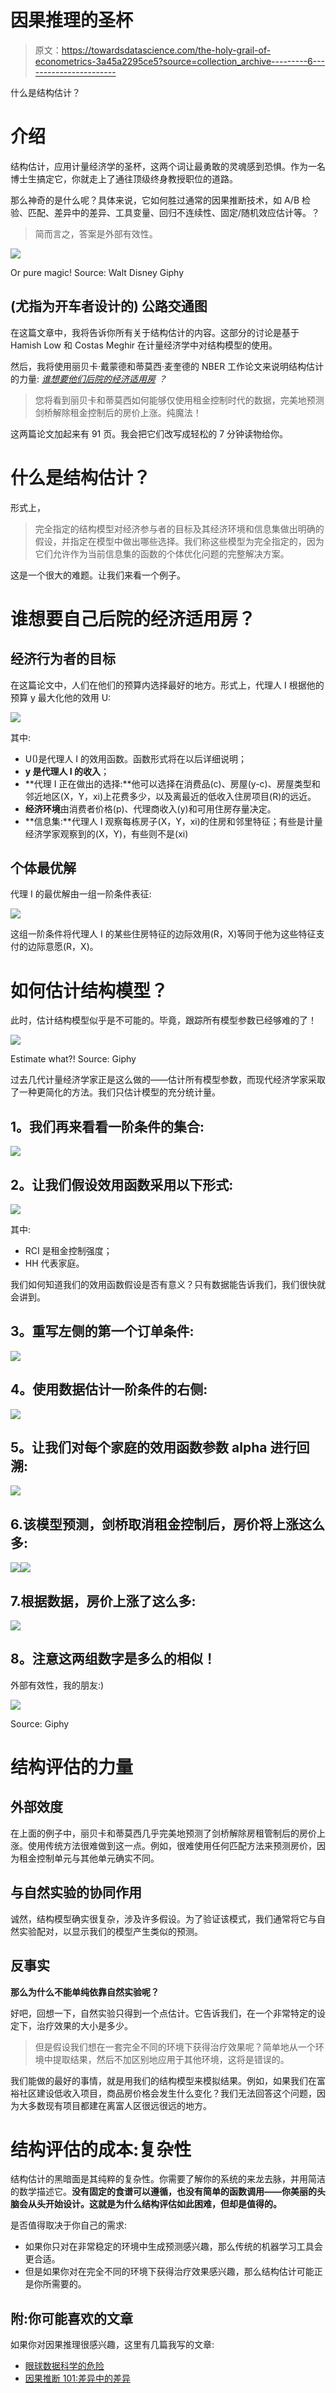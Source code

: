 # 因果推理的圣杯

> 原文：<https://towardsdatascience.com/the-holy-grail-of-econometrics-3a45a2295ce5?source=collection_archive---------6----------------------->

什么是结构估计？

# 介绍

结构估计，应用计量经济学的圣杯，这两个词让最勇敢的灵魂感到恐惧。作为一名博士生搞定它，你就走上了通往顶级终身教授职位的道路。

那么神奇的是什么呢？具体来说，它如何胜过通常的因果推断技术，如 A/B 检验、匹配、差异中的差异、工具变量、回归不连续性、固定/随机效应估计等。？

> 简而言之，答案是外部有效性。

![](img/10a0b07788d7eba9bfd19083c17cf298.png)

Or pure magic! Source: Walt Disney Giphy

## (尤指为开车者设计的) 公路交通图

在这篇文章中，我将告诉你所有关于结构估计的内容。这部分的讨论是基于 Hamish Low 和 Costas Meghir 在计量经济学中对结构模型的使用。

然后，我将使用丽贝卡·戴蒙德和蒂莫西·麦奎德的 NBER 工作论文来说明结构估计的力量: [*谁想要他们后院的经济适用房*](http://www.nber.org/papers/w22204.pdf) *？*

> 您将看到丽贝卡和蒂莫西如何能够仅使用租金控制时代的数据，完美地预测剑桥解除租金控制后的房价上涨。纯魔法！

这两篇论文加起来有 91 页。我会把它们改写成轻松的 7 分钟读物给你。

# 什么是结构估计？

形式上，

> 完全指定的结构模型对经济参与者的目标及其经济环境和信息集做出明确的假设，并指定在模型中做出哪些选择。我们称这些模型为完全指定的，因为它们允许作为当前信息集的函数的个体优化问题的完整解决方案。

这是一个很大的难题。让我们来看一个例子。

# 谁想要自己后院的经济适用房？

## 经济行为者的目标

在这篇论文中，人们在他们的预算内选择最好的地方。形式上，代理人 I 根据他的预算 y 最大化他的效用 U:

![](img/b8ca4f5458a852983113e217f62f6494.png)

其中:

*   U()是代理人 I 的效用函数。函数形式将在以后详细说明；
*   **y 是代理人 I 的收入**；
*   **代理 I 正在做出的选择:**他可以选择在消费品(c)、房屋(y-c)、房屋类型和邻近地区(X，Y，xi)上花费多少，以及离最近的低收入住房项目(R)的远近。
*   **经济环境**由消费者价格(p)、代理商收入(y)和可用住房存量决定。
*   **信息集:**代理人 I 观察每栋房子(X，Y，xi)的住房和邻里特征；有些是计量经济学家观察到的(X，Y)，有些则不是(xi)

## 个体最优解

代理 I 的最优解由一组一阶条件表征:

![](img/5033076b321cf70bbbe4b2a8cabbf7fe.png)

这组一阶条件将代理人 I 的某些住房特征的边际效用(R，X)等同于他为这些特征支付的边际意愿(R，X)。

# 如何估计结构模型？

此时，估计结构模型似乎是不可能的。毕竟，跟踪所有模型参数已经够难的了！

![](img/59bb0ba50dd960f208653a80f3926c36.png)

Estimate what?! Source: Giphy

过去几代计量经济学家正是这么做的——估计所有模型参数，而现代经济学家采取了一种更简化的方法。我们只估计模型的充分统计量。

## **1。我们再来看看一阶条件的集合:**

![](img/5033076b321cf70bbbe4b2a8cabbf7fe.png)

## **2。让我们假设效用函数采用以下形式:**

![](img/13dda325328bc4a4795b40b1bf5089eb.png)

其中:

*   RCI 是租金控制强度；
*   HH 代表家庭。

我们如何知道我们的效用函数假设是否有意义？只有数据能告诉我们，我们很快就会讲到。

## **3。重写左侧的第一个订单条件:**

![](img/0b4990686a3beb807f477deb90c2f6ff.png)

## **4。使用数据估计一阶条件的右侧:**

![](img/1a8bce8d243b6d9d7a03300661d722d2.png)

## **5。让我们对每个家庭的效用函数参数 alpha 进行回溯:**

![](img/62e3f69b15895dd2df066c0ee9eac939.png)

## 6.该模型预测，剑桥取消租金控制后，房价将上涨这么多:

![](img/c6947c9848d7edc28db8b6adffca7063.png)![](img/9ba842e75b3b38df9e7ceeaae20847cf.png)

## 7.根据数据，房价上涨了这么多:

![](img/1e803ed76398737a6c5c592a59a1c233.png)

## **8。注意这两组数字是多么的相似！**

外部有效性，我的朋友:)

![](img/5d20e144c1b8e677ee24103a1cf7cd27.png)

Source: Giphy

# 结构评估的力量

## 外部效度

在上面的例子中，丽贝卡和蒂莫西几乎完美地预测了剑桥解除房租管制后的房价上涨。使用传统方法很难做到这一点。例如，很难使用任何匹配方法来预测房价，因为租金控制单元与其他单元确实不同。

## 与自然实验的协同作用

诚然，结构模型确实很复杂，涉及许多假设。为了验证该模式，我们通常将它与自然实验配对，以显示我们的模型产生类似的预测。

## **反事实**

**那么为什么不能单纯依靠自然实验呢？**

好吧，回想一下，自然实验只得到一个点估计。它告诉我们，在一个非常特定的设定下，治疗效果的大小是多少。

> 但是假设我们想在一套完全不同的环境下获得治疗效果呢？简单地从一个环境中提取结果，然后不加区别地应用于其他环境，这将是错误的。

我们能做的最好的事情，就是用我们的结构模型来模拟结果。例如，如果我们在富裕社区建设低收入项目，商品房价格会发生什么变化？我们无法回答这个问题，因为大多数现有项目都建在离富人区很远很远的地方。

# 结构评估的成本:复杂性

结构估计的黑暗面是其纯粹的复杂性。你需要了解你的系统的来龙去脉，并用简洁的数学描述它。**没有固定的食谱可以遵循，也没有简单的函数调用——你美丽的头脑会从头开始设计。这就是为什么结构评估如此困难，但却是值得的。**

是否值得取决于你自己的需求:

*   如果你只对在非常稳定的环境中生成预测感兴趣，那么传统的机器学习工具会更合适。
*   但是如果你对在完全不同的环境下获得治疗效果感兴趣，那么结构估计可能正是你所需要的。

## 附:你可能喜欢的文章

如果你对因果推理很感兴趣，这里有几篇我写的文章:

*   [眼球数据科学的危险](/the-lazy-jobless-reality-or-myth-b3adfdc23ffa)
*   [因果推断 101:差异中的差异](/causal-inference-101-difference-in-differences-1fbbb0f55e85)